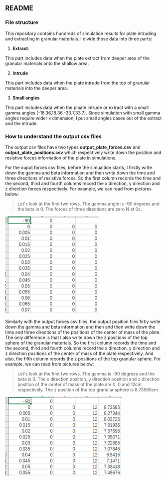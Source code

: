 ## README

### File structure

This repository contains hundreds of simulation results for plate intruding and extracting in granular materials.
I divide those data into three parts:

1. **Extract**:

This part includes data when the plate extract from deeper area of the granular materials onto the shallow area.

2. **Intrude**

This part includes data when the plate intrude from the top of granular materials into the deeper area.

3. **Small angles**

This part includes data when the plaate intrude or extract with a small gamma angles (-18.36,18.36,-33.7,33.7). Since simulation with small gamma angles require wider x dimension, I put small angles cases out of the extract and the intrude.

### How to understand the output csv files

The output csv files have two types **output_plate_forces.csv** and **output_plate_positions.csv** which respectively write down the position and resistive forces information of the plate in simulations. 

For the ouput forces csv files, before the simualtion starts, I firstly write down the gamma and beta information and then write down the time and three directions of resistive forces. So the first column records the time and the second, third and fourth columns record the x direction, y direction and z direction forces respectively. For example, we can read from pictures below: 

> Let's look at the first two rows. The gamma angle is -90 degrees and the beta is 0. The forces of three directions are zero N at 0s.

![IMG](https://github.com/HappyLamb123/Foot-ROBOT/blob/master/img/forces.PNG?raw=true)

Similarly with the output forces csv files, the output position files firtly write down the gamma and beta information and then and then write down the time and three directions of the positions of the center of mass of the plate. The only difference is that I also write down the z positions of the top sphere of the granular materials. So the first column records the time and the second, third and fourth columns record the x direction, y direction and z direction positions of the center of mass of the plate respectively. And also, the fifth colunm records the z positions of the top granular sphere. For example, we can read from pictures below: 

> Let's look at the first two rows. The gamma is -90 degrees and the beta is 0. The x direction position, y direction position and z direction position of the center of mass of the plate are 0, 0 and 12cm respectively. The z position of the top granular sphere is 8.73585cm.

![IMG](https://github.com/HappyLamb123/Foot-ROBOT/blob/master/img/positions.PNG?raw=true)












